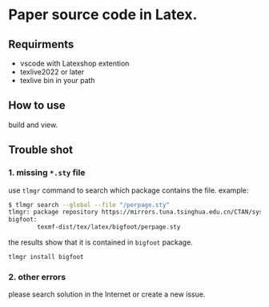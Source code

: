# Paper source code in Latex.

## Requirments
- vscode with Latexshop extention
- texlive2022 or later
- texlive bin in your path

## How to use
build and view.

## Trouble shot
### 1. missing `*.sty` file
use `tlmgr` command to search which package contains the file. example:
```bash
$ tlmgr search --global --file "/perpage.sty" 
tlmgr: package repository https://mirrors.tuna.tsinghua.edu.cn/CTAN/systems/texlive/tlnet (not verified: gpg unavailable)
bigfoot:
        texmf-dist/tex/latex/bigfoot/perpage.sty
```
the results show that it is contained in `bigfoot` package.
```
tlmgr install bigfoot
```

### 2. other errors
please search solution in the Internet or create a new issue.